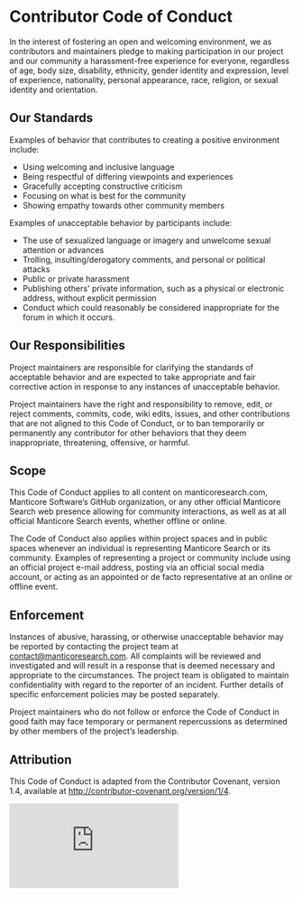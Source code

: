 # Contributor Code of Conduct

In the interest of fostering an open and welcoming environment, we as contributors and maintainers pledge to making participation in our project and our community a harassment-free experience for everyone, regardless of age, body size, disability, ethnicity, gender identity and expression, level of experience, nationality, personal appearance, race, religion, or sexual identity and orientation.

## Our Standards

Examples of behavior that contributes to creating a positive environment include:

* Using welcoming and inclusive language
* Being respectful of differing viewpoints and experiences
* Gracefully accepting constructive criticism
* Focusing on what is best for the community
* Showing empathy towards other community members

Examples of unacceptable behavior by participants include:

* The use of sexualized language or imagery and unwelcome sexual attention or advances
* Trolling, insulting/derogatory comments, and personal or political attacks
* Public or private harassment
* Publishing others' private information, such as a physical or electronic address, without explicit permission
* Conduct which could reasonably be considered inappropriate for the forum in which it occurs. 


## Our Responsibilities

Project maintainers are responsible for clarifying the standards of acceptable behavior and are expected to take appropriate and fair corrective action in response to any instances of unacceptable behavior.

Project maintainers have the right and responsibility to remove, edit, or reject comments, commits, code, wiki edits, issues, and other contributions that are not aligned to this Code of Conduct, or to ban temporarily or permanently any contributor for other behaviors that they deem inappropriate, threatening, offensive, or harmful.


## Scope

This Code of Conduct applies to all content on manticoresearch.com, Manticore Software’s GitHub organization, or any other official Manticore Search web presence allowing for community interactions, as well as at all official Manticore Search events, whether offline or online.

The Code of Conduct also applies within project spaces and in public spaces whenever an individual is representing Manticore Search or its community. Examples of representing a project or community include using an official project e-mail address, posting via an official social media account, or acting as an appointed or de facto representative at an online or offline event. 


## Enforcement

Instances of abusive, harassing, or otherwise unacceptable behavior may be reported by contacting the project team at contact@manticoresearch.com. All complaints will be reviewed and investigated and will result in a response that is deemed necessary and appropriate to the circumstances. The project team is obligated to maintain confidentiality with regard to the reporter of an incident. Further details of specific enforcement policies may be posted separately.

Project maintainers who do not follow or enforce the Code of Conduct in good faith may face temporary or permanent repercussions as determined by other members of the project’s leadership.


## Attribution

This Code of Conduct is adapted from the Contributor Covenant, version 1.4, available at http://contributor-covenant.org/version/1/4.

[![Analytics](https://ga-beacon.appspot.com/UA-114439919-1/manticoresoftware/manticore/CODE_OF_CONDUCT.md?pixel&useReferer)](https://github.com/manticoresoftware/manticore)
